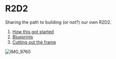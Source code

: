 # R2D2

Sharing the path to building (or not?) our own R2D2.

1. [How this got started](chapter01.md)
2. [Blueprints](chapter02.md)
3. [Cutting out the frame](chapter03.md)


![IMG_9760](https://user-images.githubusercontent.com/8389039/171852255-c0780d74-ad40-4038-9e07-9add6219bc9d.jpg)
